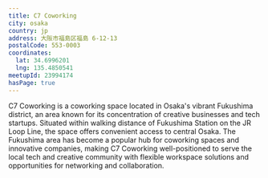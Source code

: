 ```yaml
---
title: C7 Coworking
city: osaka
country: jp
address: 大阪市福島区福島 6-12-13
postalCode: 553-0003
coordinates:
  lat: 34.6996201
  lng: 135.4850541
meetupId: 23994174
hasPage: true
---
```


C7 Coworking is a coworking space located in Osaka's vibrant Fukushima district, an area known for its concentration of creative businesses and tech startups. Situated within walking distance of Fukushima Station on the JR Loop Line, the space offers convenient access to central Osaka. The Fukushima area has become a popular hub for coworking spaces and innovative companies, making C7 Coworking well-positioned to serve the local tech and creative community with flexible workspace solutions and opportunities for networking and collaboration.

